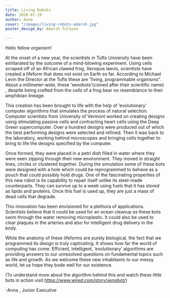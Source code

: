 ```yaml
---
title: Living Robots
date: 2020-01-19
author: Anna
cover: "/images/living-robots-adarsh.jpg"
poster_design_by: Adarsh Tulsyan

---
```

Hello fellow organism!

At the onset of a new year, the scientists in Tufts University have been exhilarated by the outcome of a mind-blowing experiment. Using cells scraped off of an African clawed frog, Xenopus laevis, scientists have created a lifeform that does not exist on Earth so far. According to Michael Levin the Director at the Tufts these are “living, programmable organisms”. About a millimeter-wide, these ‘xenobots’(coined after their scientific name) , despite being crafted from the cells of a frog bear no resemblance to their amphibian lineage.

This creation has been brought to life with the help of ‘evolutionary’ computer algorithms that simulates the process of natural selection. Computer scientists from University of Vermont worked on creating designs using stimulating passive cells and contracting heart cells using the Deep Green supercomputer. Over a hundred designs were produced out of which the best performing designs were selected and refined. Then it was back to the laboratory, working behind microscopes and bringing cells together to bring to life the designs specified by the computer.

Once formed, they were placed in a petri dish filled in water where they were seen zipping through their new environment. They moved in straight lines, circles or clustered together. During the simulation some of these bots were designed with a hole which could be reprogrammed to behave as a pouch that could possibly hold drugs. One of the fascinating properties of this new robot is its capability to repair itself unlike its steel-made counterparts. They can survive up to a week using fuels that it has stored as lipids and proteins. Once this fuel is used up, they are just a mass of dead cells that degrade.

This innovation has been envisioned for a plethora of applications. Scientists believe that it could be used for an ocean cleanup as these bots swim through the water removing microplastic. It could also be used to clear plaques in the arteries and also for intelligent drug delivery in the body.

While the anatomy of these lifeforms are purely biological, the fact that we programmed its design is truly captivating. It shows how far the world of computing has come. Efficient, intelligent, ’evolutionary’ algorithms are providing answers to our unresolved questions on fundamental topics such as life and growth. As we welcome these new inhabitants to our messy world, let us hope they bode well for our existence.

(To understand more about the algorithm behind this and watch these little bots in action visit https://www.wired.com/story/xenobot/)

\-Anna , Junior Executive